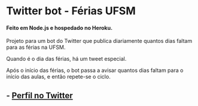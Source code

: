 # Twitter bot - Férias UFSM
#### Feito em Node.js e hospedado no Heroku.

Projeto para um bot do Twitter que publica diariamente quantos dias faltam para as férias na UFSM.

Quando é o dia das férias, há um tweet especial. 

Após o início das férias, o bot passa a avisar quantos dias faltam para o início das aulas, e então repete-se o ciclo.


##  - [Perfil no Twitter](https://twitter.com/botferiasufsm)
